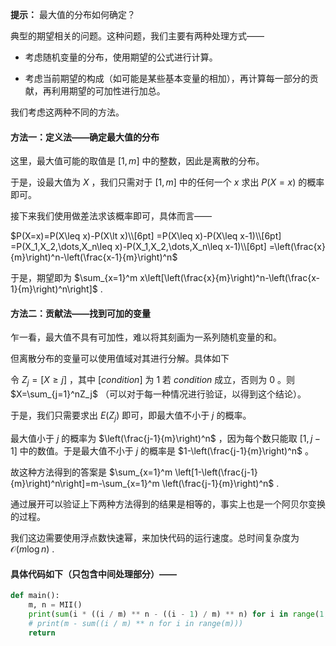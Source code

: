 **提示：** 最大值的分布如何确定？

典型的期望相关的问题。这种问题，我们主要有两种处理方式——

- 考虑随机变量的分布，使用期望的公式进行计算。

- 考虑当前期望的构成（如可能是某些基本变量的相加），再计算每一部分的贡献，再利用期望的可加性进行加总。

我们考虑这两种不同的方法。

#### 方法一：定义法——确定最大值的分布

这里，最大值可能的取值是 $[1,m]$ 中的整数，因此是离散的分布。

于是，设最大值为 $X$ ，我们只需对于 $[1,m]$ 中的任何一个 $x$ 求出 $P(X=x)$ 的概率即可。

接下来我们使用做差法求该概率即可，具体而言——

$P(X=x)=P(X\leq x)-P(X\lt x)\\[6pt]
=P(X\leq x)-P(X\leq x-1)\\[6pt]
=P(X_1,X_2,\dots,X_n\leq x)-P(X_1,X_2,\dots,X_n\leq x-1)\\[6pt]
=\left(\frac{x}{m}\right)^n-\left(\frac{x-1}{m}\right)^n$

于是，期望即为 $\sum_{x=1}^m x\left[\left(\frac{x}{m}\right)^n-\left(\frac{x-1}{m}\right)^n\right]$ .

#### 方法二：贡献法——找到可加的变量

乍一看，最大值不具有可加性，难以将其刻画为一系列随机变量的和。

但离散分布的变量可以使用值域对其进行分解。具体如下

令 $Z_j=[X\geq j]$ ，其中 $[condition]$ 为 $1$ 若 $condition$ 成立，否则为 $0$ 。则 $X=\sum_{j=1}^nZ_j$ （可以对于每一种情况进行验证，以得到这个结论）。

于是，我们只需要求出 $E(Z_j)$ 即可，即最大值不小于 $j$ 的概率。

最大值小于 $j$ 的概率为 $\left(\frac{j-1}{m}\right)^n$ ，因为每个数只能取 $[1,j-1]$ 中的数值。于是最大值不小于 $j$ 的概率是 $1-\left(\frac{j-1}{m}\right)^n$ 。

故这种方法得到的答案是 $\sum_{x=1}^m \left[1-\left(\frac{j-1}{m}\right)^n\right]=m-\sum_{x=1}^m \left(\frac{j-1}{m}\right)^n$ .

通过展开可以验证上下两种方法得到的结果是相等的，事实上也是一个阿贝尔变换的过程。

我们这边需要使用浮点数快速幂，来加快代码的运行速度。总时间复杂度为 $\mathcal{O}(m\log n)$ .

#### 具体代码如下（只包含中间处理部分）——

```Python []
def main():
    m, n = MII()
    print(sum(i * ((i / m) ** n - ((i - 1) / m) ** n) for i in range(1, m + 1)))
    # print(m - sum((i / m) ** n for i in range(m)))
    return
```